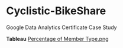 # Cyclistic-BikeShare
Google Data Analytics Certificate Case Study

**Tableau**
[Percentage of Member Type.png](https://github.com/sneha1kumar/Cyclistic-BikeShare/blob/main/Percentage%20of%20Member%20Type.png)



